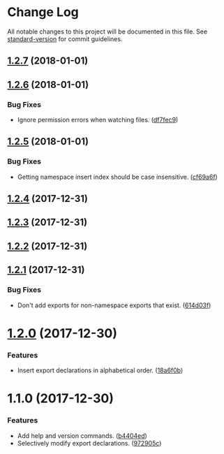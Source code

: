 # Change Log

All notable changes to this project will be documented in this file. See [standard-version](https://github.com/conventional-changelog/standard-version) for commit guidelines.

<a name="1.2.7"></a>
## [1.2.7](https://github.com/dsherret/barrel-maintainer/compare/v1.2.6...v1.2.7) (2018-01-01)



<a name="1.2.6"></a>
## [1.2.6](https://github.com/dsherret/barrel-maintainer/compare/v1.2.5...v1.2.6) (2018-01-01)


### Bug Fixes

* Ignore permission errors when watching files. ([df7fec9](https://github.com/dsherret/barrel-maintainer/commit/df7fec9))



<a name="1.2.5"></a>
## [1.2.5](https://github.com/dsherret/barrel-maintainer/compare/v1.2.4...v1.2.5) (2018-01-01)


### Bug Fixes

* Getting namespace insert index should be case insensitive. ([cf69a6f](https://github.com/dsherret/barrel-maintainer/commit/cf69a6f))



<a name="1.2.4"></a>
## [1.2.4](https://github.com/dsherret/barrel-maintainer/compare/v1.2.3...v1.2.4) (2017-12-31)



<a name="1.2.3"></a>
## [1.2.3](https://github.com/dsherret/barrel-maintainer/compare/v1.2.2...v1.2.3) (2017-12-31)



<a name="1.2.2"></a>
## [1.2.2](https://github.com/dsherret/barrel-maintainer/compare/v1.2.1...v1.2.2) (2017-12-31)



<a name="1.2.1"></a>
## [1.2.1](https://github.com/dsherret/barrel-maintainer/compare/v1.2.0...v1.2.1) (2017-12-31)


### Bug Fixes

* Don't add exports for non-namespace exports that exist. ([614d03f](https://github.com/dsherret/barrel-maintainer/commit/614d03f))



<a name="1.2.0"></a>
# [1.2.0](https://github.com/dsherret/barrel-maintainer/compare/v1.1.0...v1.2.0) (2017-12-30)


### Features

* Insert export declarations in alphabetical order. ([18a6f0b](https://github.com/dsherret/barrel-maintainer/commit/18a6f0b))



<a name="1.1.0"></a>
# 1.1.0 (2017-12-30)


### Features

* Add help and version commands. ([b4404ed](https://github.com/dsherret/barrel-maintainer/commit/b4404ed))
* Selectively modify export declarations. ([972905c](https://github.com/dsherret/barrel-maintainer/commit/972905c))
